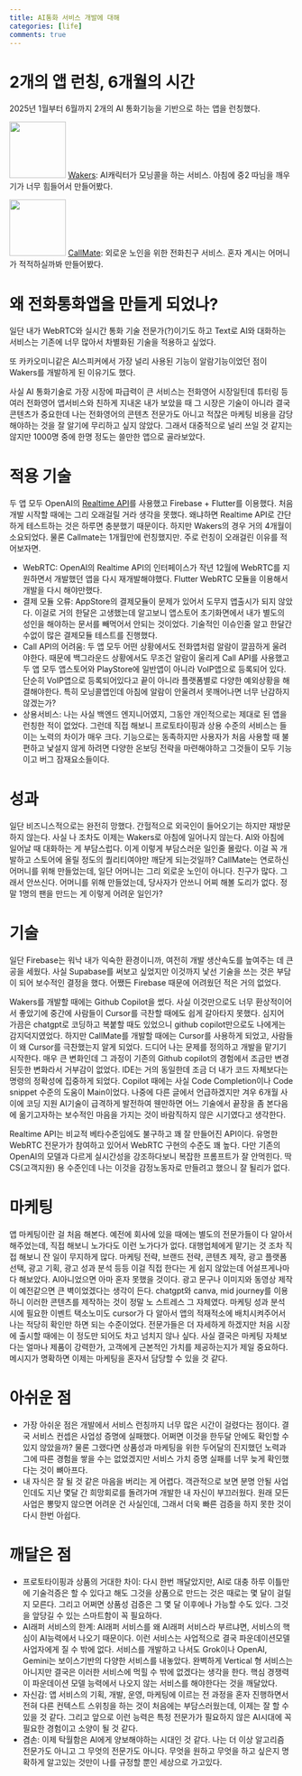 ```yaml
---
title: AI통화 서비스 개발에 대해
categories: [life]
comments: true
---
```


# 2개의 앱 런칭, 6개월의 시간
2025년 1월부터 6월까지 2개의 AI 통화기능을 기반으로 하는 앱을 런칭했다.

<img src="https://wakers.t-gi.co/_assets/media/873492b7ec75f75633c3b8a7aba06c97.png" width="100"/> [Wakers](https://wakers.t-gi.co): AI캐릭터가 모닝콜을 하는 서비스. 아침에 중2 따님을 깨우기가 너무 힘들어서 만들어봤다.

<img src="https://callmate1.web.app/1.png" width="100"/> [CallMate](https://callmate1.web.app/): 외로운 노인을 위한 전화친구 서비스. 혼자 계시는 어머니가 적적하실까봐 만들어봤다.

# 왜 전화통화앱을 만들게 되었나?
일단 내가 WebRTC와 실시간 통화 기술 전문가(?)이기도 하고 Text로 AI와 대화하는 서비스는 기존에 너무 많아서 차별화된 기술을 적용하고 싶었다.

또 카카오미니같은 AI스피커에서 가장 널리 사용된 기능이 알람기능이었던 점이 Wakers를 개발하게 된 이유기도 했다.

사실 AI 통화기술로 가장 시장에 파급력이 큰 서비스는 전화영어 시장일틴데 튜터링 등 여러 전화영어 앱서비스와 친하게 지내온 내가 보았을 때 그 시장은 기술이 아니라 결국 콘텐츠가 중요한데 나는 전화영어의 콘텐츠 전문가도 아니고 적잖은 마케팅 비용을 감당해야하는 것을 잘 알기에 무리하고 싶지 않았다.
그래서 대중적으로 널리 쓰일 것 같지는 않지만 1000명 중에 한명 정도는 쓸만한 앱으로 골라보았다.

# 적용 기술
두 앱 모두 OpenAI의 [Realtime API](https://platform.openai.com/docs/api-reference/realtime)를 사용했고 Firebase + Flutter를 이용했다. 처음 개발 시작할 때에는 그리 오래걸릴 거라 생각을 못했다. 왜냐하면 Realtime API로 간단하게 테스트하는 것은 하루면 충분했기 때문이다. 하지만 Wakers의 경우 거의 4개월이 소요되었다. 물론 Callmate는 1개월만에 런칭했지만. 주로 런칭이 오래걸린 이유를 적어보자면.
- WebRTC: OpenAI의 Realtime API의 인터페이스가 작년 12월에 WebRTC를 지원하면서 개발했던 앱을 다시 재개발해야했다. Flutter WebRTC 모듈을 이용해서 개발을 다시 해야만했다.
- 결제 모듈 오류: AppStore의 결제모듈이 문제가 있어서 도무지 앱출시가 되지 않았다. 이걸로 거의 한달은 고생했는데 알고보니 앱스토어 초기화면에서 내가 별도의 성인을 해야하는 문서를 빼먹어서 안되는 것이었다. 기술적인 이슈인줄 알고 한달간 수없이 많은 결제모듈 테스트를 진행했다.
- Call API의 어려움: 두 앱 모두 어떤 상황에서도 전화앱처럼 알람이 깔끔하게 울려야한다. 때문에 백그라운드 상황에서도 무조건 알람이 울리게 Call API를 사용했고 두 앱 모두 앱스토어와 PlayStore에 일반앱이 아니라 VoIP앱으로 등록되어 있다. 단순히 VoIP앱으로 등록되어있다고 끝이 아니라 플랫폼별로 다양한 예외상황을 해결해야한다. 특히 모닝콜앱인데 아침에 알람이 안울려서 못깨어나면 너무 난감하지 않겠는가?
- 상용서비스: 나는 사실 백엔드 엔지니어였지, 그동안 개인적으로는 제대로 된 앱을 런칭한 적이 없었다. 그런데 직접 해보니 프로토타이핑과 상용 수준의 서비스는 들이는 노력의 차이가 매우 크다. 기능으로는 동족하지만 사용자가 처음 사용할 때 불편하고 낯설지 않게 하려면 다양한 온보딩 전략을 마련해야하고 그것들이 모두 기능이고 버그 잠재요소들이다.

# 성과
일단 비즈니스적으로는 완전히 망했다. 간헐적으로 외국인이 들어오기는 하지만 재방문하지 않는다.
사실 나 조차도 이제는 Wakers로 아침에 일어나지 않는다. AI와 아침에 일어날 때 대화하는 게 부담스럽다. 이게 이렇게 부담스러운 일인줄 몰랐다. 이걸 꼭 개발하고 스토어에 올릴 정도의 퀄리티여야만 깨닫게 되는것일까? 
CallMate는 연로하신 어머니를 위해 만들었는데, 일단 어머니는 그리 외로운 노인이 아니다. 친구가 많다. 그래서 안쓰신다. 어머니를 위해 만들었는데, 당사자가 안쓰니 어찌 해볼 도리가 없다.
정말 1명의 팬을 만드는 게 이렇게 어려운 일인가?

# 기술
일단 Firebase는 워낙 내가 익숙한 환경이니까, 여전히 개발 생산속도를 높여주는 데 큰 공을 세웠다. 사실 Supabase를 써보고 싶었지만 이것까지 낯선 기술을 쓰는 것은 부담이 되어 보수적인 결정을 했다. 어쨌든 Firebase 때문에 어려웠던 적은 거의 없었다.

Wakers를 개발할 때에는 Github Copilot을 썼다. 사실 이것만으로도 너무 환상적이어서 좋았기에 중간에 사람들이 Cursor를 극찬할 때에도 쉽게 갈아타지 못했다. 심지어 가끔은 chatgpt로 코딩하고 복붙할 때도 있었으니 github copilot만으로도 나에게는 감지덕지였었다. 하지만 CallMate를 개발할 때에는 Cursor를 사용하게 되었고, 사람들이 왜 Cursor를 극찬했는지 알게 되었다. 드디어 나는 문제를 정의하고 개발을 맡기기 시작한다. 매우 큰 변화인데 그 과정이 기존의 Github copilot의 경험에서 조금만 변경된듯한 변화라서 거부감이 없었다. IDE는 거의 동일한데 조금 더 내가 코드 자체보다는 명령의 정확성에 집중하게 되었다. Copilot 때에는 사실 Code Completion이나 Code snippet 수준의 도움이 Main이었다. 나중에 다른 글에서 언급하겠지만 겨우 6개월 사이에 코딩 지원 AI기술이 급격하게 발전하여 웬만하면 어느 기술에서 끝장을 좀 본다음에 옮기고자하는 보수적인 마음을 가지는 것이 바람직하지 않은 시기였다고 생각한다.

Realtime API는 비교적 베타수준임에도 불구하고 꽤 잘 만들어진 API이다. 유명한 WebRTC 전문가가 참여하고 있어서 WebRTC 구현의 수준도 꽤 높다. 다만 기존의 OpenAI의 모델과 다르게 실시간성을 강조하다보니 복잡한 프롬프트가 잘 안먹힌다. 딱 CS(고객지원) 용 수준인데 나는 이것을 감정노동자로 만들려고 했으니 잘 될리가 없다.

# 마케팅
앱 마케팅이란 걸 처음 해본다. 예전에 회사에 있을 때에는 별도의 전문가들이 다 알아서 해주었는데, 직접 해보니 노가다도 이런 노가다가 없다. 대행업체에게 맡기는 것 조차 직접 해보니 잔 일이 무지하게 많다. 마케팅 전략, 브랜드 전략, 콘텐츠 제작, 광고 플랫폼 선택, 광고 기획, 광고 성과 분석 등등 이걸 직접 한다는 게 쉽지 않았는데 어설프게나마 다 해보았다. AI아니었으면 아마 혼자 못했을 것이다. 광고 문구나 이미지와 동영상 제작이 예전같으면 큰 벽이었겠다는 생각이 든다. chatgpt와 canva, mid journey를 이용하니 이러한 콘텐츠를 제작하는 것이 정말 노 스트레스 그 자체였다.
마케팅 성과 분석 시에 필요한 이벤트 택소노미도 cursor가 다 알아서 앱의 적재적소에 배치시켜주어서 나는 적당히 확인만 하면 되는 수준이었다. 전문가들은 더 자세하게 하겠지만 처음 시장에 출시할 때에는 이 정도만 되어도 차고 넘치지 않나 싶다.
사실 결국은 마케팅 자체보다는 얼마나 제품이 강력한가, 고객에게 근본적인 가치를 제공하는지가 제일 중요하다. 메시지가 명확하면 이제는 마케팅을 혼자서 담당할 수 있을 것 같다.

# 아쉬운 점
- 가장 아쉬운 점은 개발에서 서비스 런칭까지 너무 많은 시간이 걸렸다는 점이다. 결국 서비스 컨셉은 사업성 증명에 실패했다. 어쩌면 이것을 한두달 안에도 확인할 수 있지 않았을까? 물론 그랬다면 상품성과 마케팅을 위한 두어달의 진지했던 노력과 그에 따른 경험을 쌓을 수는 없었겠지만 서비스 가치 증명 실패를 너무 늦게 확인했다는 것이 뼈아프다.
- 내 자식은 잘 될 것 같은 마음을 버리는 게 어렵다. 객관적으로 보면 분명 안될 사업인데도 지난 몇달 간 희망회로를 돌려가며 개발한 내 자신이 부끄러웠다. 원래 모든 사업은 뽕맞지 않으면 어려운 건 사실인데, 그래서 더욱 빠른 검증을 하지 못한 것이 다시 한번 아쉽다.

# 깨달은 점
- 프로토타이핑과 상품의 거대한 차이: 다시 한번 깨달았지만, AI로 대충 하루 이틀만에 기술걱증은 할 수 있다고 해도 그것을 상품으로 만드는 것은 때로는 몇 달이 걸릴지 모른다. 그리고 어쩌면 상품성 검증은 그 몇 달 이후에나 가능할 수도 있다. 그것을 앞당길 수 있는 스마트함이 꼭 필요하다.
- AI래퍼 서비스의 한계: AI래퍼 서비스를 왜 AI래퍼 서비스라 부르냐면, 서비스의 핵심이 AI능력에서 나오기 때문이다. 이런 서비스는 사업적으로 결국 파운데이션모델 사업자에게 질 수 밖에 없다. 서비스를 개발하고 나서도 Grok이나 OpenAI, Gemini는 보이스기반의 다양한 서비스를 내놓았다. 완벽하게 Vertical 형 서비스는 아니지만 결국은 이러한 서비스에 먹힐 수 밖에 없겠다는 생각을 한다. 핵심 경쟁력이 파운데이션 모델 능력에서 나오지 않는 서비스를 해야한다는 것을 깨달았다.
- 자신감: 앱 서비스의 기획, 개발, 운영, 마케팅에 이르는 전 과정을 혼자 진행하면서 전혀 다른 컨텍스트 스위칭을 하는 것이 처음에는 부담스러웠는데, 이제는 잘 할 수 있을 것 같다. 그리고 앞으로 이런 능력은 특정 전문가가 필요하지 않은 AI시대에 꼭 필요한 경험이고 소양이 될 것 같다.
- 겸손: 이제 탁월함은 AI에게 양보해야하는 시대인 것 같다. 나는 더 이상 알고리즘 전문가도 아니고 그 무엇의 전문가도 아니다. 무엇을 원하고 무엇을 하고 싶은지 명확하게 알고있는 것만이 나를 규정할 뿐인 세상으로 가고있다. 